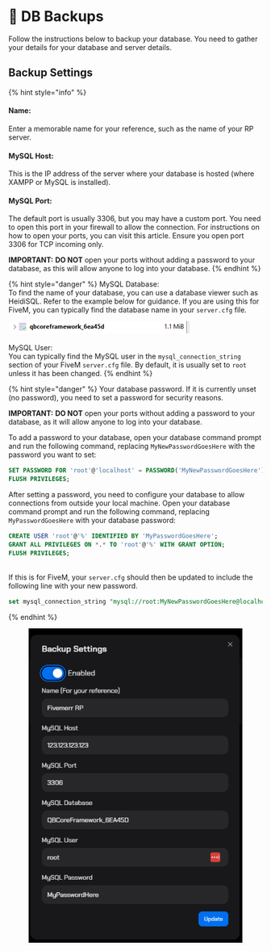 # 🔄 DB Backups

Follow the instructions below to backup your database. You need to gather your details for your database and server details.&#x20;

## Backup Settings



{% hint style="info" %}
#### Name:

Enter a memorable name for your reference, such as the name of your RP server.

####

#### MySQL Host:

This is the IP address of the server where your database is hosted (where XAMPP or MySQL is installed).

####

#### MySQL Port:

The default port is usually 3306, but you may have a custom port. You need to open this port in your firewall to allow the connection. For instructions on how to open your ports, you can visit this article. Ensure you open port 3306 for TCP incoming only.

**IMPORTANT:** **DO NOT** open your ports without adding a password to your database, as this will allow anyone to log into your database.
{% endhint %}

{% hint style="danger" %}
MySQL Database:\
To find the name of your database, you can use a database viewer such as HeidiSQL. Refer to the example below for guidance. If you are using this for FiveM, you can typically find the database name in your `server.cfg` file.

![](<../.gitbook/assets/image (1).png>)\
\
MySQL User:\
You can typically find the MySQL user in the `mysql_connection_string` section of your FiveM `server.cfg` file. By default, it is usually set to `root` unless it has been changed.
{% endhint %}

{% hint style="danger" %}
Your database password. If it is currently unset (no password), you need to set a password for security reasons.



**IMPORTANT:** **DO NOT** open your ports without adding a password to your database, as it will allow anyone to log into your database.



To add a password to your database, open your database command prompt and run the following command, replacing `MyNewPasswordGoesHere` with the password you want to set:

```sql
SET PASSWORD FOR 'root'@'localhost' = PASSWORD('MyNewPasswordGoesHere');
FLUSH PRIVILEGES;

```

After setting a password, you need to configure your database to allow connections from outside your local machine. Open your database command prompt and run the following command, replacing `MyPasswordGoesHere` with your database password:

```sql
CREATE USER 'root'@'%' IDENTIFIED BY 'MyPasswordGoesHere';
GRANT ALL PRIVILEGES ON *.* TO 'root'@'%' WITH GRANT OPTION;
FLUSH PRIVILEGES;
```

\
If this is for FiveM, your `server.cfg` should then be updated to include the following line with your new password.&#x20;

```sql
set mysql_connection_string "mysql://root:MyNewPasswordGoesHere@localhost/QBCoreFramework_6EA45D?charset=utf8mb4"
```
{% endhint %}

<figure><img src="../.gitbook/assets/image.png" alt=""><figcaption></figcaption></figure>

